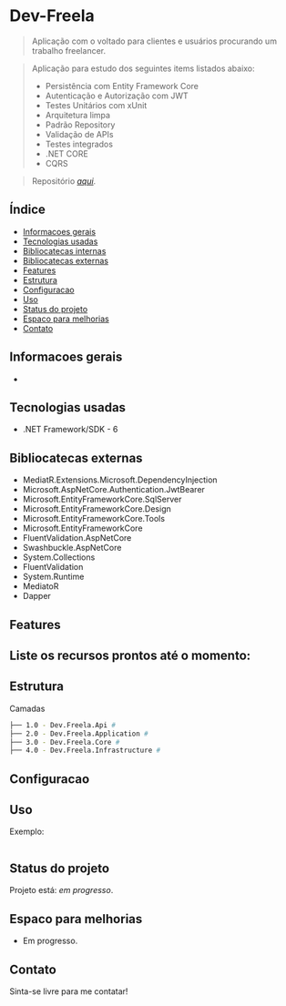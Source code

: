 # Dev-Freela
> Aplicação com o voltado para clientes e usuários procurando um trabalho freelancer.

> Aplicação para estudo dos seguintes items listados abaixo:
> - Persistência com Entity Framework Core
> - Autenticação e Autorização com JWT
> - Testes Unitários com xUnit
> - Arquitetura limpa
> - Padrão Repository
> - Validação de APIs
> - Testes integrados
> - .NET CORE
> - CQRS

> Repositório [_aqui_]().

## Índice
* [Informacoes gerais](#informacoes-gerais)
* [Tecnologias usadas](#tecnologias-usadas)
* [Bibliocatecas internas](#bibliotecas-internas)
* [Bibliocatecas externas](#bibliotecas-externas)
* [Features](#features)
* [Estrutura](#estrutura)
* [Configuracao](#configuracao)
* [Uso](#uso)
* [Status do projeto](#status-do-projeto)
* [Espaco para melhorias](#espaco-para-melhorias)
* [Contato](#contato)

## Informacoes gerais
- 

## Tecnologias usadas
- .NET Framework/SDK - 6

## Bibliocatecas externas
- MediatR.Extensions.Microsoft.DependencyInjection 
- Microsoft.AspNetCore.Authentication.JwtBearer 
- Microsoft.EntityFrameworkCore.SqlServer
- Microsoft.EntityFrameworkCore.Design
- Microsoft.EntityFrameworkCore.Tools
- Microsoft.EntityFrameworkCore
- FluentValidation.AspNetCore
- Swashbuckle.AspNetCore
- System.Collections
- FluentValidation
- System.Runtime
- MediatoR
- Dapper


## Features
Liste os recursos prontos até o momento:
- 

## Estrutura

Camadas
```sh
├── 1.0 - Dev.Freela.Api # 
├── 2.0 - Dev.Freela.Application # 
├── 3.0 - Dev.Freela.Core #
├── 4.0 - Dev.Freela.Infrastructure #
```

## Configuracao 

## Uso

Exemplo: 
```sh

```

## Status do projeto
Projeto está: _em progresso_.

## Espaco para melhorias
- Em progresso.

## Contato
Sinta-se livre para me contatar!
